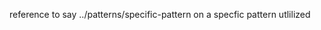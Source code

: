<!-- How the whole project (codebase) is designed  -->

reference to say ../patterns/specific-pattern on a specfic pattern utlilized